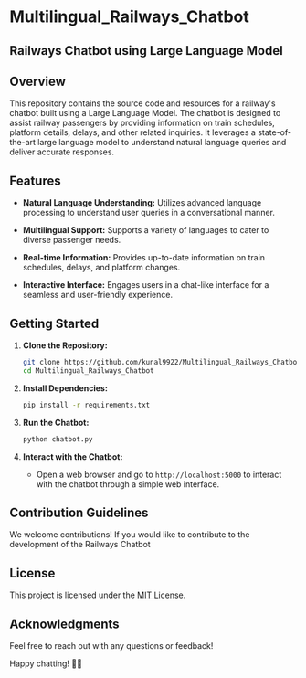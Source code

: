 # Multilingual_Railways_Chatbot

## Railways Chatbot using Large Language Model

## Overview

This repository contains the source code and resources for a railway's chatbot built using a Large Language Model. The chatbot is designed to assist railway passengers by providing information on train schedules, platform details, delays, and other related inquiries. It leverages a state-of-the-art large language model to understand natural language queries and deliver accurate responses.

## Features

- **Natural Language Understanding:** Utilizes advanced language processing to understand user queries in a conversational manner.
  
- **Multilingual Support:** Supports a variety of languages to cater to diverse passenger needs.

- **Real-time Information:** Provides up-to-date information on train schedules, delays, and platform changes.

- **Interactive Interface:** Engages users in a chat-like interface for a seamless and user-friendly experience.

## Getting Started

1. **Clone the Repository:**
    ```bash
    git clone https://github.com/kunal9922/Multilingual_Railways_Chatbot.git
    cd Multilingual_Railways_Chatbot
    ```

2. **Install Dependencies:**
    ```bash
    pip install -r requirements.txt
    ```

3. **Run the Chatbot:**
    ```bash
    python chatbot.py
    ```

4. **Interact with the Chatbot:**
    - Open a web browser and go to `http://localhost:5000` to interact with the chatbot through a simple web interface.

## Contribution Guidelines

We welcome contributions! If you would like to contribute to the development of the Railways Chatbot

## License

This project is licensed under the [MIT License](https://github.com/kunal9922/Multilingual_Railways_Chatbot/blob/main/LICENSE).

## Acknowledgments

Feel free to reach out with any questions or feedback!

Happy chatting! 🚂🤖
